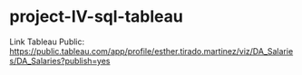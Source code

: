 # project-IV-sql-tableau

Link Tableau Public: https://public.tableau.com/app/profile/esther.tirado.martinez/viz/DA_Salaries/DA_Salaries?publish=yes
